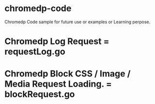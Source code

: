 # chromedp-code
Chromedp Code sample for future use or examples or Learning perpose.

# Chromedp Log Request = requestLog.go
# Chromedp Block CSS / Image / Media Request Loading. = blockRequest.go
